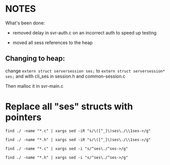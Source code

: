 # NOTES

What's been done:

 - removed delay in svr-auth.c on an incorrect auth to speed up testing

 - moved all sess references to the heap



## Changing to heap:

change `extern struct serversession ses;` to `extern struct serversession* ses;` and with cli_ses in session.h and common-session.c

Then malloc it in svr-main.c


# Replace all "ses" structs with pointers
`find ./ -name "*.c" | xargs sed -iR "s/\([^_]\)ses\./\\1ses->/g"`

`find ./ -name "*.h" | xargs sed -iR "s/\([^_]\)ses\./\\1ses->/g"`

`find ./ -name "*.c" | xargs sed -i "s/^ses\./^ses->/g"`

`find ./ -name "*.h" | xargs sed -i "s/^ses\./^ses->/g"`
